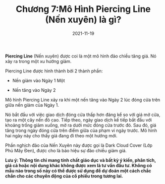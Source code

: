﻿---
title: Chương 7:Mô Hình Piercing Line (Nến xuyên) là gì?
date: 2021-11-19
description: I am a description of a great article
img: /images/article/Chapter_7_Whats_piercing_line/2.png
alt: Chương 7:Mô Hình Piercing Line (Nến xuyên) là gì?
tags: 
  - Hashtag 1
  - Hashtag 2
  - Hashtag 3
  - Hashtag 4
  - Hashtag 5
  - Hashtag 6
---

**Piercing Line** (Nến xuyên) được coi là một mô hình đảo chiều tăng giá. Nó xảy ra trong một xu hướng giảm.

Piercing Line được hình thành bởi 2 thành phần:

- Nến giảm vào Ngày 1 Một

- Nến tăng vào Ngày 2

Mô hình Piercing Line xảy ra khi một nến tăng vào Ngày 2 lúc đóng cửa trên giữa nến giảm của Ngày 1.

Nó bắt đầu với việc giao dịch đóng cửa thấp hơn đáng kể so với giá mở cửa, tạo ra một cây nến đỏ cao. Tiếp theo, ngày giao dịch kế tiếp bắt đầu với khoảng trống giảm xuống, mở ra dưới mức đóng cửa trước đó. Sau đó, giá tăng trong ngày đóng cửa trên điểm giữa của phạm vi ngày trước. Mô hình hai ngày này cho thấy giá đang đi theo một hướng mới.

Phần nghịch đảo của Nến Xuyên này được gọi là Dark Cloud Cover (Lớp Phủ Mây Đen), được cho là báo hiệu sự đảo chiều giảm giá.

**Lưu ý: Thông tin chỉ mang tính chất giáo dục và bất kỳ ý kiến, phân tích, giá cả hoặc nội dung khác không được xem là tư vấn đầu tư. Không có mẫu nào trong số này có thể được sử dụng để dự đoán một cách chắc chắn cho các chuyển động của cổ phiếu trong tương lai.**